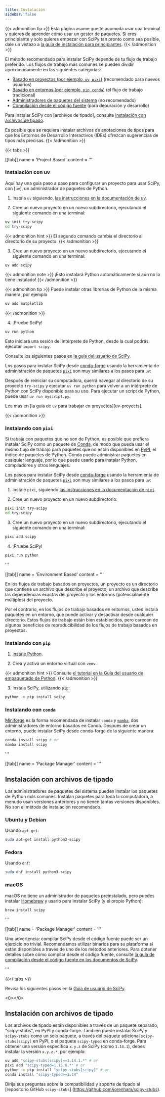 ```yaml
---
title: Instalación
sidebar: false
---
```


{{< admonition tip >}}
Esta página asume que te acomoda usar una terminal y quieres de aprender
cómo usar un gestor de paquetes. Si eres principiante y solo quieres empezar
con SciPy tan pronto como sea posible, dale un vistazo a [la guía de instalación para principiantes](./beginner-install.md).
{{< /admonition >}}

El método recomendado para instalar SciPy depende de tu flujo de trabajo preferido.
Los flujos de trabajo más comunes se pueden dividir aproximadamente en las siguientes categorías:

- [Basado en proyectos (por ejemplo, `uv`, `pixi`)](#project-based) (recomendado para nuevos usuarios)
- [Basado en entornos (por ejemplo, `pip`, `conda`)](##environment-based) (el flujo de trabajo tradicional)
- [Administradores de paquetes del sistema](#system-package-managers) (no recomendado)
- [Compilación desde el código fuente](#building-from-source) (para depuración y desarrollo)

Para instalar SciPy con \[archivos de tipado], consulte [Instalación con archivos de tipado](#type-stubs).

[static type stubs]: https://typing.readthedocs.io/en/latest/guides/libraries.html

Es posible que se requiera instalar archivos de anotaciones de tipos para que los Entornos de Desarrollo Interactivos (IDEs) ofrezcan sugerencias de tipos más precisas.
{{< /admonition >}}

{{< tabs >}}

[[tab]]
name = 'Project Based'
content = ''' <a name="project-based"></a>

### Instalación con uv

Aquí hay una guía paso a paso para configurar un proyecto para usar SciPy, con [`uv`], un administrador de paquetes de Python.

1. Instala `uv` siguiendo, [las instrucciones en la documentación de uv](https://docs.astral.sh/uv/getting-started/installation/).

2. Cree un nuevo proyecto en un nuevo subdirectorio, ejecutando el siguiente comando en una terminal:

```bash
uv init try-scipy
cd try-scipy
```

{{< admonition hint >}}
El segundo comando cambia el directorio al directorio de su proyecto.
{{< /admonition >}}

3. Cree un nuevo proyecto en un nuevo subdirectorio, ejecutando el siguiente comando en una terminal:

```bash
uv add scipy
```

{{< admonition note >}}
¡Esto instalará Python automáticamente si aún no lo tiene instalado!
{{< /admonition >}}

{{< admonition tip >}}
Puede instalar otras librerías de Python de la misma manera, por ejemplo

```bash
uv add matplotlib
```

{{< /admonition >}}

4. ¡Pruebe SciPy!

```bash
uv run python
```

Esto iniciará una sesión del intérprete de Python, desde la cual podrás ejecutar `import scipy`.

<!-- prettier-ignore-end -->

Consulte los siguientes pasos en [la guía del usuario de SciPy][scipy-user-guide].

[scipy-user-guide]: https://docs.conda.io/projects/conda/en/latest/index.html

Los pasos para instalar SciPy desde [conda-forge] usando la herramienta de administración de paquetes [`pixi`] son ​​muy similares a los pasos para `uv`:

Después de reiniciar su computadora, querrá navegar al directorio de su proyecto `try-scipy` y ejecutar `uv run python` para volver a un intérprete de Python con SciPy disponible para su uso.
Para ejecutar un script de Python, puede usar `uv run myscript.py`.

Lea más en \[la guía de `uv` para trabajar en proyectos]\[uv-proyects].

[uv-projects]: https://docs.astral.sh/uv/guides/projects/

{{< /admonition >}}

### Instalando con `pixi`

Si trabaja con paquetes que no son de Python, es posible que prefiera instalar SciPy como un paquete de [Conda], de modo que pueda usar el mismo flujo de trabajo para paquetes que no están disponibles en [PyPI](https://pypi.org/), el índice de paquetes de Python.
Conda puede administrar paquetes en cualquier lenguaje, por lo que puede usarlo para instalar Python, compiladores y otros lenguajes.

[Conda]: https://docs.conda.io/projects/conda/en/latest/index.html

Los pasos para instalar SciPy desde [conda-forge] usando la herramienta de administración de paquetes [`pixi`] son ​​muy similares a los pasos para `uv`:

[conda-forge]: https://conda-forge.org/
[`pixi`]: https://pixi.sh/latest/

1. Instale `pixi`, siguiendo [las instrucciones en la documentación de `pixi`][install-pixi].

[install-pixi]: https://pixi.sh/latest/

2. Cree un nuevo proyecto en un nuevo subdirectorio:

```bash
pixi init try-scipy
cd try-scipy
```

3. Cree un nuevo proyecto en un nuevo subdirectorio, ejecutando el siguiente comando en una terminal:

```bash
pixi add scipy
```

4. ¡Pruebe SciPy!

```bash
pixi run python
```

'''

[[tab]]
name = 'Environment Based'
content = ''' <a name="environment-based"></a>

En los flujos de trabajo basados ​​en proyectos, un proyecto es un directorio que contiene un archivo que describe el proyecto, un archivo que describe las dependencias exactas del proyecto y los entornos (potencialmente múltiples) del proyecto.

Por el contrario, en los flujos de trabajo basados ​​en entornos, usted instala paquetes en un entorno, que puede activar y desactivar desde cualquier directorio.
Estos flujos de trabajo están bien establecidos, pero carecen de algunos beneficios de reproducibilidad de los flujos de trabajo basados ​​en proyectos.

### Instalando con `pip`

<!-- prettier-ignore-start -->

1. [Instale Python](https://www.python.org/downloads/).

2. Crea y activa un entorno virtual con `venv`.

{{< admonition hint >}}
Consulte [el tutorial en la Guía del usuario de empaquetado de Python](https://packaging.python.org/en/latest/tutorials/installing-packages/#creating-virtual-environments).
{{< /admonition >}}

3. Instala SciPy, utilizando [`pip`]:

```bash
python -m pip install scipy
```

<!-- prettier-ignore-end -->

[`pip`]: https://pip.pypa.io/es/stable/getting-started/

### Instalando con `conda`

[Miniforge] es la forma recomendada de instalar `conda` y [`mamba`], dos administradores de entorno basados ​​en Conda.
Después de crear un entorno, puede instalar SciPy desde conda-forge de la siguiente manera:

```bash
conda install scipy # or
mamba install scipy
```

[Miniforge]: https://conda-forge.org/download/
[`mamba`]: https://mamba.readthedocs.io/es/latest/

'''

[[tab]]
name = 'Package Manager'
content = ''' <a name="system-package-managers"></a>

## Instalación con archivos de tipado

Los administradores de paquetes del sistema pueden instalar los paquetes de Python más comunes.
Instalan paquetes para toda la computadora, a menudo usan versiones anteriores y no tienen tantas versiones disponibles. No son el método de instalación recomendado.

### Ubuntu y Debian

Usando `apt-get`:

```bash
sudo apt-get install python3-scipy
```

### Fedora

Usando `dnf`:

```bash
sudo dnf install python3-scipy
```

### macOS

macOS no tiene un administrador de paquetes preinstalado, pero puedes instalar [Homebrew](https://brew.sh/) y usarlo para instalar SciPy (y el propio Python):

```bash
brew install scipy
```

'''

[[tab]]
name = 'Package Manager'
content = ''' <a name="building-from-source"></a>

Una advertencia: compilar SciPy desde el código fuente puede ser un ejercicio no trivial. Recomendamos utilizar binarios para su plataforma si están disponibles a través de uno de los métodos anteriores.
Para obtener detalles sobre cómo compilar desde el código fuente, consulte [la guía de compilación desde el código fuente en los documentos de SciPy][building-docs].

[building-docs]: https://scipy.github.io/devdocs/building/index.html

'''

{{</ tabs >}}

Revisa los siguientes pasos en la [Guía de usuario de SciPy](https://docs.scipy.org/doc/scipy/tutorial/).

<0></0>

## Instalación con archivos de tipado

Los archivos de tipado están disponibles a través de un paquete separado, "scipy-stubs", en PyPI y conda-forge.
También puede instalar SciPy y `scipy-stubs` como un solo paquete, a través del paquete adicional `scipy-stubs[scipy]` en PyPI, o el paquete `scipy-typed` en conda-forge.
Para obtener una versión específica `x.y.z` de SciPy (como `1.14.1`), debes instalar la versión `x.y.z.*`, por ejemplo:

```bash
uv add "scipy-stubs[scipy]==1.14.1.*" # or
pixi add "scipy-typed=1.15.0.*" # or
python -m pip install "scipy-stubs[scipy]" # or
conda install "scipy-typed>=1.14"
```

Dirija sus preguntas sobre la compatibilidad y soporte de tipado al [repositorio GitHub `scipy-stubs`] (https://github.com/jorenham/scipy-stubs).
